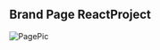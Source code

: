 ## Brand Page ReactProject



![PagePic](https://github.com/Akram-Mondal/brandPage1-ReactProject/assets/110484350/5a750ca4-05eb-49e7-bba4-9469a3927c22)
